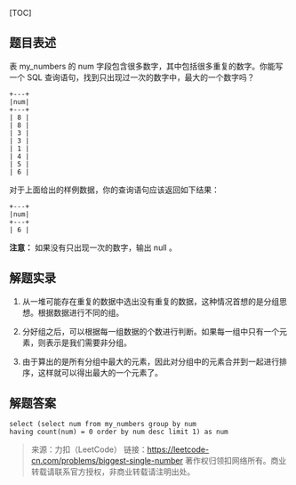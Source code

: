 [TOC]
## 题目表述

表 my_numbers 的 num 字段包含很多数字，其中包括很多重复的数字。你能写一个 SQL 查询语句，找到只出现过一次的数字中，最大的一个数字吗？
```mysql
+---+
|num|
+---+
| 8 |
| 8 |
| 3 |
| 3 |
| 1 |
| 4 |
| 5 |
| 6 | 
```
对于上面给出的样例数据，你的查询语句应该返回如下结果：
```mysql
+---+
|num|
+---+
| 6 |
```
**注意：**
如果没有只出现一次的数字，输出 null 。
## 解题实录

1. 从一堆可能存在重复的数据中选出没有重复的数据，这种情况首想的是分组思想。根据数据进行不同的组。

2. 分好组之后，可以根据每一组数据的个数进行判断。如果每一组中只有一个元素，则表示是我们需要非分组。

3. 由于算出的是所有分组中最大的元素，因此对分组中的元素合并到一起进行排序，这样就可以得出最大的一个元素了。

## 解题答案

```mysql
select (select num from my_numbers group by num  
having count(num) = 0 order by num desc limit 1) as num
```

> 来源：力扣（LeetCode）
链接：https://leetcode-cn.com/problems/biggest-single-number
著作权归领扣网络所有。商业转载请联系官方授权，非商业转载请注明出处。